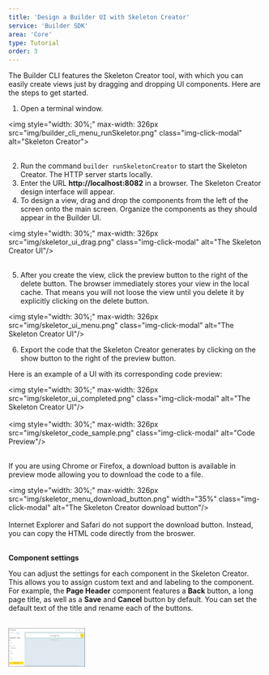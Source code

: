 ```yaml
---
title: 'Design a Builder UI with Skeleton Creator'
service: 'Builder SDK'
area: 'Core'
type: Tutorial
order: 3
---
```


The Builder CLI features the Skeleton Creator tool, with which you can easily create views just by dragging and dropping UI components. Here are the steps to get started.<br>

1. Open a terminal window. <br>

  <img style="width: 30%;" max-width: 326px src="img/builder_cli_menu_runSkeletor.png" class="img-click-modal" alt="Skeleton Creator"><br><br>

2. Run the command `builder runSkeletonCreator` to start the Skeleton Creator. The HTTP server starts locally.
3. Enter the URL <b>http://localhost:8082</b> in a browser.  The Skeleton Creator design interface will appear.
4. To design a view, drag and drop the components from the left of the screen onto the main screen. Organize the components as they should appear in the Builder UI.

  <img style="width: 30%;" max-width: 326px src="img/skeletor_ui_drag.png" class="img-click-modal" alt="The Skeleton Creator UI"/><br><br>

5. After you create the view, click the preview button to the right of the delete button.  The browser immediately stores your view in the local cache. That means you will not loose the view until you delete it by explicitly clicking on the delete button.

  <img style="width: 30%;" max-width: 326px src="img/skeletor_ui_menu.png" class="img-click-modal" alt="The Skeleton Creator UI"/><br>

6. Export the code that the Skeleton Creator generates by clicking on the show button to the right of the preview button.

  Here is an example of a UI with its corresponding code preview:<br>

  <img style="width: 30%;" max-width: 326px src="img/skeletor_ui_completed.png" class="img-click-modal" alt="The Skeleton Creator UI"/><br><br>
  <img style="width: 30%;" max-width: 326px src="img/skeletor_code_sample.png" class="img-click-modal" alt="Code Preview"/><br><br>

  If you are using Chrome or Firefox, a download button is available in preview mode allowing you to download the code to a file.

  <img style="width: 30%;" max-width: 326px src="img/skeletor_menu_download_button.png"  width="35%" class="img-click-modal" alt="The Skeleton Creator download button"/><br><br>
  Internet Explorer and Safari do not support the download button. Instead, you can copy the HTML code directly from the broswer. <br><br>


**Component settings**

You can adjust the settings for each component in the Skeleton Creator. This allows you to assign custom text and and labeling to the component. For example, the <strong>Page Header</strong> component features a <strong>Back</strong> button, a long page title, as well as a <strong>Save</strong> and <strong>Cancel</strong> button by default. You can set the default text of the title and rename each of the buttons.

<br>
  <img style="width: 30%;" max-width: 326px src="img/component_settings.png" class="img-click-modal" alt="Code Preview"/><br><br>
  

